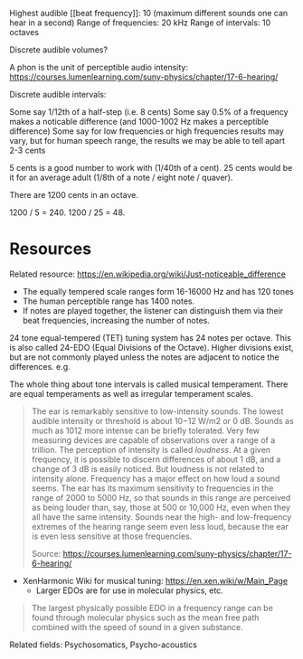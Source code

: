 
Highest audible [[beat frequency]]: 10 (maximum different sounds one can hear in a second)
Range of frequencies: 20 kHz
Range of intervals: 10 octaves

Discrete audible volumes?

A phon is the unit of perceptible audio intensity: https://courses.lumenlearning.com/suny-physics/chapter/17-6-hearing/


Discrete audible intervals:

Some say 1/12th of a half-step (i.e. 8 cents)
Some say 0.5% of a frequency makes a noticable difference (and 1000-1002 Hz makes a perceptible difference)
Some say for low frequencies or high frequencies results may vary, but for human speech range, the results we may be able to tell apart 2-3 cents

5 cents is a good number to work with (1/40th of a cent). 25 cents would be it for an average adult (1/8th of a note / eight note / quaver).

There are 1200 cents in an octave.

1200 / 5 = 240.
1200 / 25 = 48.
# Resources
Related resource: https://en.wikipedia.org/wiki/Just-noticeable_difference
- The equally tempered scale ranges form 16-16000 Hz and has 120 tones
- The human perceptible range has 1400 notes.
- If notes are played together, the listener can distinguish them via their beat frequencies, increasing the number of notes.

24 tone equal-tempered (TET) tuning system has 24 notes per octave. This is also called 24-EDO (Equal Divisions of the Octave). Higher divisions exist, but are not commonly played unless the notes are adjacent to notice the differences. e.g. 

The whole thing about tone intervals is called musical temperament. There are equal temperaments as well as irregular temperament scales.

> The ear is remarkably sensitive to low-intensity sounds. The lowest audible intensity or threshold is about 10−12 W/m2 or 0 dB. Sounds as much as 1012 more intense can be briefly tolerated. Very few measuring devices are capable of observations over a range of a trillion. The perception of intensity is called _loudness_. At a given frequency, it is possible to discern differences of about 1 dB, and a change of 3 dB is easily noticed. But loudness is not related to intensity alone. Frequency has a major effect on how loud a sound seems. The ear has its maximum sensitivity to frequencies in the range of 2000 to 5000 Hz, so that sounds in this range are perceived as being louder than, say, those at 500 or 10,000 Hz, even when they all have the same intensity. Sounds near the high- and low-frequency extremes of the hearing range seem even less loud, because the ear is even less sensitive at those frequencies. 
> 
> Source: https://courses.lumenlearning.com/suny-physics/chapter/17-6-hearing/

- XenHarmonic Wiki for musical tuning: https://en.xen.wiki/w/Main_Page
	- Larger EDOs are for use in molecular physics, etc.

> The largest physically possible EDO in a frequency range can be found through molecular physics such as the mean free path combined with the speed of sound in a given substance. 

Related fields: Psychosomatics, Psycho-acoustics